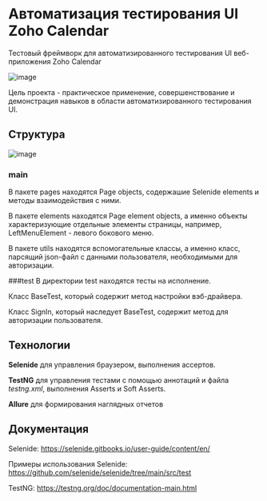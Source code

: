 # Автоматизация тестирования UI Zoho Calendar

Тестовый фреймворк для автоматизированного тестирования UI веб-приложения Zoho Calendar

![image](https://github.com/NikitaRyzhkov/UI-Auto-Tests/assets/121218999/9e1c2c3a-ae79-48db-b245-ac5a2b505d2c)

Цель проекта - практическое применение, совершенствование и демонстрация навыков в области автоматизированного тестирования UI.
## Структура
![image](https://github.com/NikitaRyzhkov/UI-Auto-Tests/assets/121218999/f9112a09-58d1-4c68-88f6-23fa34314307)

### main
В пакете pages находятся Page objects, содержашие Selenide elements  и методы взаимодействия с ними.

В пакете elements находятся Page element objects, а именно объекты характеризующие отдельные элементы страницы, например, LeftMenuElement - левого бокового меню.

В пакете utils находятся вспомогательные классы, а именно класс, парсящий json-файл с данными пользователя, необходимыми для авторизации.

###test
В директории test находятся тесты на исполнение.

Класс BaseTest, который содержит метод настройки вэб-драйвера.

Класс SignIn, который наследует BaseTest, содержит метод для авторизации пользователя.

## Технологии
**Selenide** для управления браузером, выполнения ассертов.

**TestNG** для управления тестами с помощью аннотаций и файла _testng.xml_, выполнения Asserts и Soft Asserts.

**Allure** для формирования наглядных отчетов
## Документация
Selenide: https://selenide.gitbooks.io/user-guide/content/en/

Примеры использования Selenide: https://github.com/selenide/selenide/tree/main/src/test

TestNG: https://testng.org/doc/documentation-main.html
